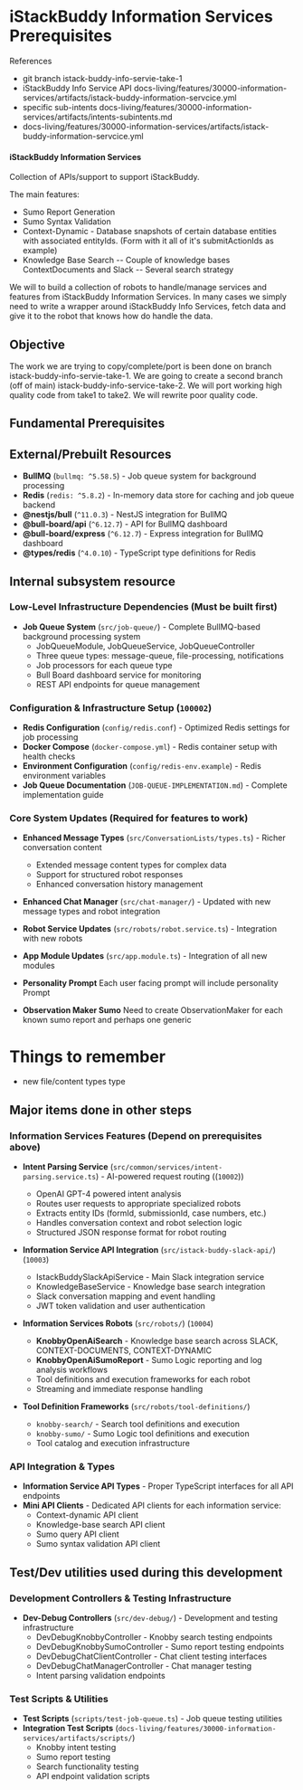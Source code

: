 # iStackBuddy Information Services Prerequisites

References

- git branch istack-buddy-info-servie-take-1
- iStackBuddy Info Service API docs-living/features/30000-information-services/artifacts/istack-buddy-information-servcice.yml
- specific sub-intents docs-living/features/30000-information-services/artifacts/intents-subintents.md
- docs-living/features/30000-information-services/artifacts/istack-buddy-information-servcice.yml

#### iStackBuddy Information Services

Collection of APIs/support to support iStackBuddy.

The main features:

- Sumo Report Generation
- Sumo Syntax Validation
- Context-Dynamic - Database snapshots of certain database entities with associated entityIds. (Form with it all of it's submitActionIds as example)
- Knowledge Base Search
  -- Couple of knowledge bases ContextDocuments and Slack
  -- Several search strategy

We will to build a collection of robots to handle/manage services and features from iStackBuddy Information Services. In many cases we simply need to write a wrapper around iStackBuddy Info Services, fetch data and give it to the robot that knows how do handle the data.

## Objective

The work we are trying to copy/complete/port is been done on branch istack-buddy-info-servie-take-1.
We are going to create a second branch (off of main) istack-buddy-info-service-take-2. We will port working high quality code from take1 to take2. We will rewrite poor quality code.

## Fundamental Prerequisites

## External/Prebuilt Resources

- **BullMQ** (`bullmq: ^5.58.5`) - Job queue system for background processing
- **Redis** (`redis: ^5.8.2`) - In-memory data store for caching and job queue backend
- **@nestjs/bull** (`^11.0.3`) - NestJS integration for BullMQ
- **@bull-board/api** (`^6.12.7`) - API for BullMQ dashboard
- **@bull-board/express** (`^6.12.7`) - Express integration for BullMQ dashboard
- **@types/redis** (`^4.0.10`) - TypeScript type definitions for Redis

## Internal subsystem resource

### Low-Level Infrastructure Dependencies (Must be built first)

- **Job Queue System** (`src/job-queue/`) - Complete BullMQ-based background processing system
  - JobQueueModule, JobQueueService, JobQueueController
  - Three queue types: message-queue, file-processing, notifications
  - Job processors for each queue type
  - Bull Board dashboard service for monitoring
  - REST API endpoints for queue management

### Configuration & Infrastructure Setup (`100002`)

- **Redis Configuration** (`config/redis.conf`) - Optimized Redis settings for job processing
- **Docker Compose** (`docker-compose.yml`) - Redis container setup with health checks
- **Environment Configuration** (`config/redis-env.example`) - Redis environment variables
- **Job Queue Documentation** (`JOB-QUEUE-IMPLEMENTATION.md`) - Complete implementation guide

### Core System Updates (Required for features to work)

- **Enhanced Message Types** (`src/ConversationLists/types.ts`) - Richer conversation content
  - Extended message content types for complex data
  - Support for structured robot responses
  - Enhanced conversation history management

- **Enhanced Chat Manager** (`src/chat-manager/`) - Updated with new message types and robot integration
- **Robot Service Updates** (`src/robots/robot.service.ts`) - Integration with new robots
- **App Module Updates** (`src/app.module.ts`) - Integration of all new modules
- **Personality Prompt** Each user facing prompt will include personality Prompt
- **Observation Maker Sumo** Need to create ObservationMaker for each known sumo report and perhaps one generic

# Things to remember

- new file/content types type

## Major items done in other steps

### Information Services Features (Depend on prerequisites above)

- **Intent Parsing Service** (`src/common/services/intent-parsing.service.ts`) - AI-powered request routing ((`10002`))
  - OpenAI GPT-4 powered intent analysis
  - Routes user requests to appropriate specialized robots
  - Extracts entity IDs (formId, submissionId, case numbers, etc.)
  - Handles conversation context and robot selection logic
  - Structured JSON response format for robot routing

- **Information Service API Integration** (`src/istack-buddy-slack-api/`) (`10003`)
  - IstackBuddySlackApiService - Main Slack integration service
  - KnowledgeBaseService - Knowledge base search integration
  - Slack conversation mapping and event handling
  - JWT token validation and user authentication

- **Information Services Robots** (`src/robots/`) (`10004`)
  - **KnobbyOpenAiSearch** - Knowledge base search across SLACK, CONTEXT-DOCUMENTS, CONTEXT-DYNAMIC
  - **KnobbyOpenAiSumoReport** - Sumo Logic reporting and log analysis workflows
  - Tool definitions and execution frameworks for each robot
  - Streaming and immediate response handling

- **Tool Definition Frameworks** (`src/robots/tool-definitions/`)
  - `knobby-search/` - Search tool definitions and execution
  - `knobby-sumo/` - Sumo Logic tool definitions and execution
  - Tool catalog and execution infrastructure

### API Integration & Types

- **Information Service API Types** - Proper TypeScript interfaces for all API endpoints
- **Mini API Clients** - Dedicated API clients for each information service:
  - Context-dynamic API client
  - Knowledge-base search API client
  - Sumo query API client
  - Sumo syntax validation API client

## Test/Dev utilities used during this development

### Development Controllers & Testing Infrastructure

- **Dev-Debug Controllers** (`src/dev-debug/`) - Development and testing infrastructure
  - DevDebugKnobbyController - Knobby search testing endpoints
  - DevDebugKnobbySumoController - Sumo report testing endpoints
  - DevDebugChatClientController - Chat client testing interfaces
  - DevDebugChatManagerController - Chat manager testing
  - Intent parsing validation endpoints

### Test Scripts & Utilities

- **Test Scripts** (`scripts/test-job-queue.ts`) - Job queue testing utilities
- **Integration Test Scripts** (`docs-living/features/30000-information-services/artifacts/scripts/`)
  - Knobby intent testing
  - Sumo report testing
  - Search functionality testing
  - API endpoint validation scripts
